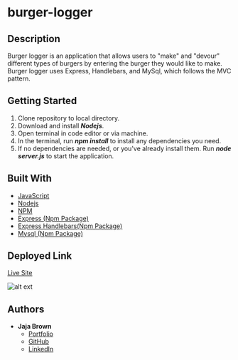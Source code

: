 # burger-logger

## Description

Burger logger is an application that allows users to "make" and "devour" different types of burgers by entering the burger they would like to make. Burger logger uses Express, Handlebars, and MySql, which follows the MVC pattern.

## Getting Started

1. Clone repository to local directory.
2. Download and install **_Nodejs_**.
3. Open terminal in code editor or via machine.
4. In the terminal, run **_npm install_** to install any dependencies you need.
5. If no dependencies are needed, or you've already install them. Run **_node server.js_** to start the application.

## Built With

- [JavaScript](https://developer.mozilla.org/en-US/docs/Web/JavaScript)
- [Nodejs](https://nodejs.org/)
- [NPM](https://www.npmjs.com/)
- [Express (Npm Package)](https://www.npmjs.com/package/inquirer)
- [Express Handlebars(Npm Package)](https://handlebarsjs.com/)
- [Mysql (Npm Package)](https://www.npmjs.com/package/mysql#introduction)

## Deployed Link

[Live Site](https://glacial-bastion-85175.herokuapp.com/)

![alt ext]()

## Authors

- **Jaja Brown**
  - [Portfolio](https://jbrown827.github.io/portfolio/)
  - [GitHub](https://github.com/jbrown827)
  - [LinkedIn](https://www.linkedin.com/in/jaja-brown-a42261201)
